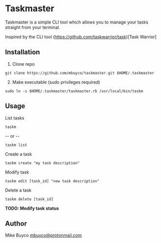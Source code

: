 # Taskmaster

Taskmaster is a simple CLI tool which allows you to manage your tasks straight from your terminal.

Inspired by the CLI tool (https://github.com/taskwarrior/task)[Task Warrior]

## Installation

1. Clone repo

```
git clone https://github.com/mbuyco/taskmaster.git $HOME/.taskmaster
```

2. Make executable (sudo privileges required)

```
sudo ln -s $HOME/.taskmaster/taskmaster.rb /usr/local/bin/taskm
```

## Usage

List tasks

```
taskm
```

-- or --

```
taskm list
```

Create a task

```
taskm create "my task description"
```

Modify task

```
taskm edit [task_id] "new task description"
```

Delete a task

```
taskm delete [task_id]
```

**TODO: Modify task status**

## Author

Mike Buyco <mbuyco@protonmail.com>
